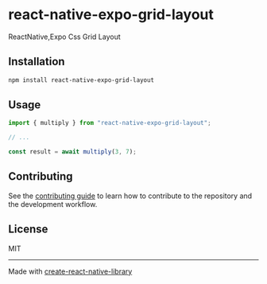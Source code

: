 # react-native-expo-grid-layout
ReactNative,Expo Css Grid Layout
## Installation

```sh
npm install react-native-expo-grid-layout
```

## Usage

```js
import { multiply } from "react-native-expo-grid-layout";

// ...

const result = await multiply(3, 7);
```

## Contributing

See the [contributing guide](CONTRIBUTING.md) to learn how to contribute to the repository and the development workflow.

## License

MIT

---

Made with [create-react-native-library](https://github.com/callstack/react-native-builder-bob)
